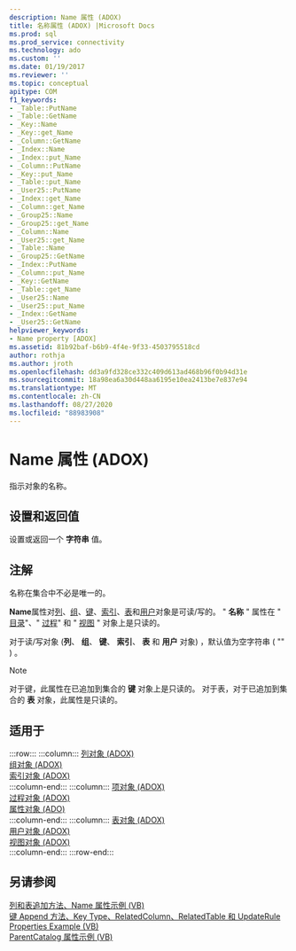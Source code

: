 ```yaml
---
description: Name 属性 (ADOX)
title: 名称属性 (ADOX) |Microsoft Docs
ms.prod: sql
ms.prod_service: connectivity
ms.technology: ado
ms.custom: ''
ms.date: 01/19/2017
ms.reviewer: ''
ms.topic: conceptual
apitype: COM
f1_keywords:
- _Table::PutName
- _Table::GetName
- _Key::Name
- _Key::get_Name
- _Column::GetName
- _Index::Name
- _Index::put_Name
- _Column::PutName
- _Key::put_Name
- _Table::put_Name
- _User25::PutName
- _Index::get_Name
- _Column::get_Name
- _Group25::Name
- _Group25::get_Name
- _Column::Name
- _User25::get_Name
- _Table::Name
- _Group25::GetName
- _Index::PutName
- _Column::put_Name
- _Key::GetName
- _Table::get_Name
- _User25::Name
- _User25::put_Name
- _Index::GetName
- _User25::GetName
helpviewer_keywords:
- Name property [ADOX]
ms.assetid: 81b92baf-b6b9-4f4e-9f33-4503795518cd
author: rothja
ms.author: jroth
ms.openlocfilehash: dd3a9fd328ce332c409d613ad468b96f0b94d31e
ms.sourcegitcommit: 18a98ea6a30d448aa6195e10ea2413be7e837e94
ms.translationtype: MT
ms.contentlocale: zh-CN
ms.lasthandoff: 08/27/2020
ms.locfileid: "88983908"
---
```

# <a name="name-property-adox"></a>Name 属性 (ADOX)
指示对象的名称。  
  
## <a name="settings-and-return-values"></a>设置和返回值  
 设置或返回一个 **字符串** 值。  
  
## <a name="remarks"></a>注解  
 名称在集合中不必是唯一的。  
  
 **Name**属性对[列](./column-object-adox.md)、[组](./group-object-adox.md)、[键](./key-object-adox.md)、[索引](./index-object-adox.md)、[表](./table-object-adox.md)和[用户](./user-object-adox.md)对象是可读/写的。 " **名称** " 属性在 " [目录](./catalog-object-adox.md)"、" [过程](./procedure-object-adox.md)" 和 " [视图](./view-object-adox.md) " 对象上是只读的。  
  
 对于读/写对象 (**列**、 **组**、 **键**、 **索引**、 **表** 和 **用户** 对象) ，默认值为空字符串 ( "" ) 。  
  
> [!NOTE]
>  对于键，此属性在已追加到集合的 **键** 对象上是只读的。 对于表，对于已追加到集合的 **表** 对象，此属性是只读的。  
  
## <a name="applies-to"></a>适用于  

:::row:::
    :::column:::
        [列对象 (ADOX)](./column-object-adox.md)  
        [组对象 (ADOX)](./group-object-adox.md)  
        [索引对象 (ADOX)](./index-object-adox.md)  
    :::column-end:::
    :::column:::
        [项对象 (ADOX)](./key-object-adox.md)  
        [过程对象 (ADOX)](./procedure-object-adox.md)  
        [属性对象 (ADO)](../ado-api/property-object-ado.md)  
    :::column-end:::
    :::column:::
        [表对象 (ADOX)](./table-object-adox.md)  
        [用户对象 (ADOX)](./user-object-adox.md)  
        [视图对象 (ADOX)](./view-object-adox.md)  
    :::column-end:::
:::row-end:::

## <a name="see-also"></a>另请参阅  
 [列和表追加方法、Name 属性示例 (VB) ](./columns-and-tables-append-methods-name-property-example-vb.md)   
 [键 Append 方法、Key Type、RelatedColumn、RelatedTable 和 UpdateRule Properties Example (VB) ](./keys-append-method-key-type-relatedcolumn-relatedtable-example-vb.md)   
 [ParentCatalog 属性示例 (VB)](./parentcatalog-property-example-vb.md)